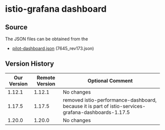 # istio-grafana dashboard

## Source
The JSON files can be obtained from the
  - [pilot-dashboard.json](https://grafana.com/grafana/dashboards/7645-istio-control-plane-dashboard/) (7645_rev173.json)

## Version History

| Our Version | Remote Version | Optional Comment                                                                                    |
| ----------- | -------------- | --------------------------------------------------------------------------------------------------- |
|      1.12.1 |         1.12.1 | No changes                                                                                          |
|      1.17.5 |         1.17.5 | removed istio-performance-dashboard, because it is part of istio-services-grafana-dashboards-1.17.5 |
|      1.20.0 |         1.20.0 | No changes                                                                                          |
